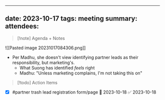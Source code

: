 
---
date: 2023-10-17
tags: meeting
summary: 
attendees: 
---

> [!note] Agenda + Notes
> 

![[Pasted image 20231017084306.png]]
- Per Madhu, she doesn't view identifying partner leads as their responsibility, but marketing's.
	- What Suong has identified *feels* right
	- Madhu: "Unless marketing complains, I'm not taking this on"



> [!todo] Action Items

- [x] #partner trash lead registration form/page 📅 2023-10-18 ✅ 2023-10-18